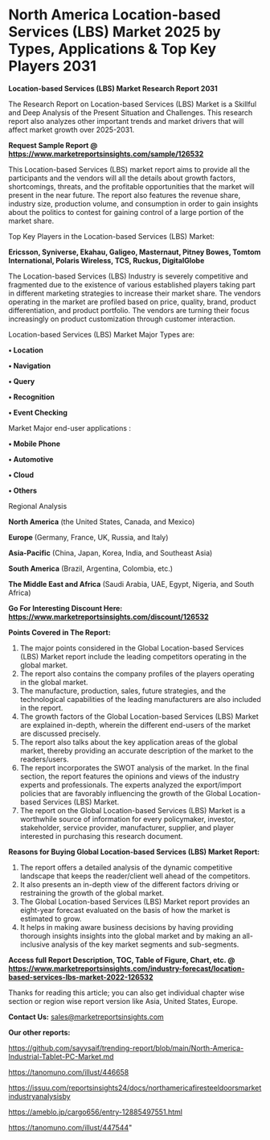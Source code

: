 # North America Location-based Services (LBS) Market 2025 by Types, Applications & Top Key Players 2031

<strong>Location-based Services (LBS) Market Research Report 2031</strong>

The Research Report on Location-based Services (LBS) Market is a Skillful and Deep Analysis of the Present Situation and Challenges. This research report also analyzes other important trends and market drivers that will affect market growth over 2025-2031.

<strong>Request Sample Report @ <a href=https://www.marketreportsinsights.com/sample/126532>https://www.marketreportsinsights.com/sample/126532</a></strong>

This Location-based Services (LBS) market report aims to provide all the participants and the vendors will all the details about growth factors, shortcomings, threats, and the profitable opportunities that the market will present in the near future. The report also features the revenue share, industry size, production volume, and consumption in order to gain insights about the politics to contest for gaining control of a large portion of the market share.

Top Key Players in the Location-based Services (LBS) Market:

<strong>Ericsson, Syniverse, Ekahau, Galigeo, Masternaut, Pitney Bowes, Tomtom International, Polaris Wireless, TCS, Ruckus, DigitalGlobe</strong>

The Location-based Services (LBS) Industry is severely competitive and fragmented due to the existence of various established players taking part in different marketing strategies to increase their market share. The vendors operating in the market are profiled based on price, quality, brand, product differentiation, and product portfolio. The vendors are turning their focus increasingly on product customization through customer interaction.

Location-based Services (LBS) Market Major Types are:

<strong>• Location

• Navigation

• Query

• Recognition

• Event Checking</strong>

Market Major end-user applications :

<strong>• Mobile Phone

• Automotive

• Cloud

• Others</strong>

Regional Analysis

</u><strong><b>North America</b></strong> (the United States, Canada, and Mexico)

<strong><b>Europe </b></strong>(Germany, France, UK, Russia, and Italy)

<strong><b>Asia-Pacific</b></strong> (China, Japan, Korea, India, and Southeast Asia)

<strong><b>South America</b></strong> (Brazil, Argentina, Colombia, etc.)

<strong><b>The Middle East and Africa</b></strong> (Saudi Arabia, UAE, Egypt, Nigeria, and South Africa)

<strong>Go For Interesting Discount Here: <a href=https://www.marketreportsinsights.com/discount/126532>https://www.marketreportsinsights.com/discount/126532</a></strong>

<strong>Points Covered in The Report:</strong>
<ol>
  <li>The major points considered in the Global Location-based Services (LBS) Market report include the leading competitors operating in the global market.</li>
  <li>The report also contains the company profiles of the players operating in the global market.</li>
  <li>The manufacture, production, sales, future strategies, and the technological capabilities of the leading manufacturers are also included in the report.</li>
  <li>The growth factors of the Global Location-based Services (LBS) Market are explained in-depth, wherein the different end-users of the market are discussed precisely.</li>
  <li>The report also talks about the key application areas of the global market, thereby providing an accurate description of the market to the readers/users.</li>
  <li>The report incorporates the SWOT analysis of the market. In the final section, the report features the opinions and views of the industry experts and professionals. The experts analyzed the export/import policies that are favorably influencing the growth of the Global Location-based Services (LBS) Market.</li>
  <li>The report on the Global Location-based Services (LBS) Market is a worthwhile source of information for every policymaker, investor, stakeholder, service provider, manufacturer, supplier, and player interested in purchasing this research document.</li>
</ol>
<strong>Reasons for Buying Global Location-based Services (LBS) Market Report:</strong>

<ol>
  <li>The report offers a detailed analysis of the dynamic competitive landscape that keeps the reader/client well ahead of the competitors.</li>
  <li>It also presents an in-depth view of the different factors driving or restraining the growth of the global market.</li>
  <li>The Global Location-based Services (LBS) Market report provides an eight-year forecast evaluated on the basis of how the market is estimated to grow.</li>
  <li>It helps in making aware business decisions by having providing thorough insights insights into the global market and by making an all-inclusive analysis of the key market segments and sub-segments.</li>
</ol>
<strong>Access full Report Description, TOC, Table of Figure, Chart, etc. @ <a href=https://www.marketreportsinsights.com/industry-forecast/location-based-services-lbs-market-2022-126532>https://www.marketreportsinsights.com/industry-forecast/location-based-services-lbs-market-2022-126532</a></strong>


Thanks for reading this article; you can also get individual chapter wise section or region wise report version like Asia, United States, Europe.

<strong>Contact Us:</strong>
sales@marketreportsinsights.com

<strong>Our other reports:</strong>

<a href=https://github.com/sayysaif/trending-report/blob/main/North-America-Industrial-Tablet-PC-Market.md>https://github.com/sayysaif/trending-report/blob/main/North-America-Industrial-Tablet-PC-Market.md</a>

<a href=https://tanomuno.com/illust/446658>https://tanomuno.com/illust/446658</a>

<a href=https://issuu.com/reportsinsights24/docs/northamericafiresteeldoorsmarketindustryanalysisby>https://issuu.com/reportsinsights24/docs/northamericafiresteeldoorsmarketindustryanalysisby</a>

<a href=https://ameblo.jp/cargo656/entry-12885497551.html>https://ameblo.jp/cargo656/entry-12885497551.html</a>

<a href=https://tanomuno.com/illust/447544>https://tanomuno.com/illust/447544</a>"
